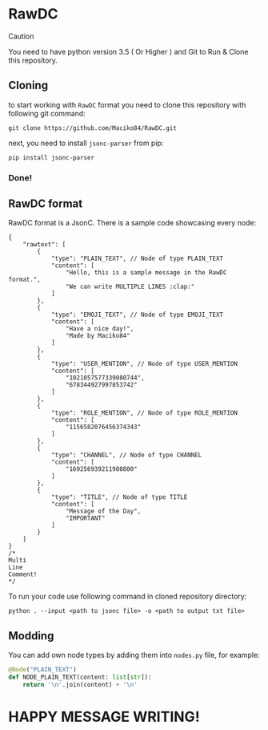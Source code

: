 # RawDC
> [!CAUTION]
> You need to have python version 3.5 ( Or Higher ) and Git to Run & Clone this repository.
## Cloning
to start working with `RawDC` format you need to clone this repository with following git command:
```
git clone https://github.com/Maciko84/RawDC.git
```
next, you need to install `jsonc-parser` from pip:
```
pip install jsonc-parser
```
### Done!

## RawDC format
RawDC format is a JsonC. There is a sample code showcasing every node:
```jsonc
{
    "rawtext": [ 
        {
            "type": "PLAIN_TEXT", // Node of type PLAIN_TEXT
            "content": [
                "Hello, this is a sample message in the RawDC format.",
                "We can write MULTIPLE LINES :clap:"
            ]
        },
        {
            "type": "EMOJI_TEXT", // Node of type EMOJI_TEXT
            "content": [
                "Have a nice day!",
                "Made by Maciko84"
            ]
        },
        {
            "type": "USER_MENTION", // Node of type USER_MENTION
            "content": [
                "1021057577339080744",
                "678344927997853742"
            ]
        },
        {
            "type": "ROLE_MENTION", // Node of type ROLE_MENTION
            "content": [
                "1156582076456374343"
            ]
        },
        {
            "type": "CHANNEL", // Node of type CHANNEL
            "content": [
                "169256939211980800"
            ]
        },
        {
            "type": "TITLE", // Node of type TITLE
            "content": [
                "Message of the Day",
                "IMPORTANT"
            ]
        }
    ]
}
/*
Multi
Line
Comment!
*/
```
To run your code use following command in cloned repository directory:
```
python . --input <path to jsonc file> -o <path to output txt file>
```

## Modding
You can add own node types by adding them into `nodes.py` file, for example:
```py
@Node("PLAIN_TEXT")
def NODE_PLAIN_TEXT(content: list[str]):
    return '\n'.join(content) + '\n'

```

# HAPPY MESSAGE WRITING!